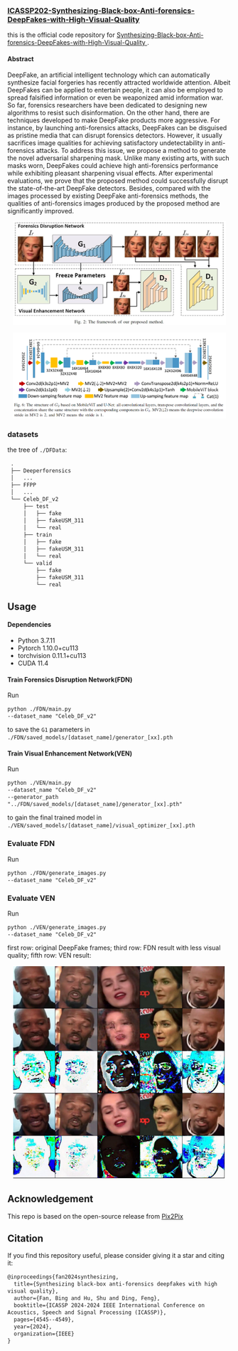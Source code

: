### [ICASSP202-Synthesizing-Black-box-Anti-forensics-DeepFakes-with-High-Visual-Quality](https://ieeexplore.ieee.org/abstract/document/10447611)


this is the official code repository for [Synthesizing-Black-box-Anti-forensics-DeepFakes-with-High-Visual-Quality
](https://arxiv.org/pdf/2312.10713).

#### Abstract
DeepFake, an artificial intelligent technology which can automatically synthesize facial forgeries has recently attracted worldwide attention. Albeit DeepFakes can be applied to entertain people, it can also be employed to spread falsified information or even be weaponized amid information war. So far, forensics researchers have been dedicated to designing new algorithms to resist such disinformation. On the other hand, there are techniques developed to make DeepFake products more aggressive. For instance, by launching anti-forensics attacks, DeepFakes can be disguised as pristine media that can disrupt forensics detectors. However, it usually sacrifices image qualities for achieving satisfactory undetectability in anti-forensics attacks. To address this issue, we propose a method to generate the novel adversarial sharpening mask. Unlike many existing arts, with such masks worn, DeepFakes could achieve high anti-forensics performance while exhibiting pleasant sharpening visual effects. After experimental evaluations, we prove that the proposed method could successfully disrupt the state-of-the-art DeepFake detectors. Besides, compared with the images processed by existing DeepFake anti-forensics methods, the qualities of anti-forensics images produced by the proposed method are significantly improved.



<p align="center">
  <img src="https://github.com/BingFanSpace/ViS-GAN/blob/main/readme_images/framwork.jpg" width="480">
</p>

<p align="center">
  <img src="https://github.com/BingFanSpace/ViS-GAN/blob/main/readme_images/G2.png" width="480">
</p>


### datasets
the tree of `./DFData`:
```
 .
 ├── Deeperforensics
 │   ...
 ├── FFPP
 │   ...
 └── Celeb_DF_v2
     ├── test
     │   ├── fake
     │   ├── fakeUSM_311
     │   └── real
     ├── train
     │   ├── fake
     │   ├── fakeUSM_311
     │   └── real
     └── valid
         ├── fake
         ├── fakeUSM_311
         └── real
```

## Usage
#### Dependencies
- Python 3.7.11
- Pytorch 1.10.0+cu113
- torchvision 0.11.1+cu113
- CUDA 11.4

#### Train Forensics Disruption Network(FDN)
Run
```shell
python ./FDN/main.py 
--dataset_name "Celeb_DF_v2" 
```
to save the `G1` parameters in `./FDN/saved_models/[dataset_name]/generator_[xx].pth`

#### Train Visual Enhancement Network(VEN)
Run
```shell
python ./VEN/main.py 
--dataset_name "Celeb_DF_v2" 
--generator_path "../FDN/saved_models/[dataset_name]/generator_[xx].pth"
```
to gain the final trained model in `./VEN/saved_models/[dataset_name]/visual_optimizer_[xx].pth`

### Evaluate FDN
Run
```shell
python ./FDN/generate_images.py 
--dataset_name "Celeb_DF_v2" 
```


### Evaluate VEN
Run
```shell
python ./VEN/generate_images.py 
--dataset_name "Celeb_DF_v2" 
```

first row: original DeepFake frames; third row: FDN result with less visual quality; fifth row: VEN result:
<p align="center">
  <img src="https://github.com/BingFanSpace/ViS-GAN/blob/main/readme_images/compare_FDN_VEN.png" width="480">
</p>

## Acknowledgement
This repo is based on the open-source release from [Pix2Pix](https://github.com/phillipi/pix2pix)

## Citation
If you find this repository useful, please consider giving it a star and citing it:
```
@inproceedings{fan2024synthesizing,
  title={Synthesizing black-box anti-forensics deepfakes with high visual quality},
  author={Fan, Bing and Hu, Shu and Ding, Feng},
  booktitle={ICASSP 2024-2024 IEEE International Conference on Acoustics, Speech and Signal Processing (ICASSP)},
  pages={4545--4549},
  year={2024},
  organization={IEEE}
}
```